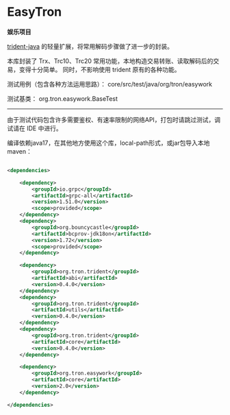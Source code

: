 # EasyTron
**娱乐项目**

[trident-java](https://github.com/tronprotocol/trident) 的轻量扩展，将常用解码步骤做了进一步的封装。


本库封装了 Trx、Trc10、Trc20 常用功能，本地构造交易转账、读取解码后的交易，变得十分简单。
同时，不影响使用 trident 原有的各种功能。

测试用例（包含各种方法运用思路）： core/src/test/java/org/tron/easywork

测试基类： org.tron.easywork.BaseTest

---

由于测试代码包含许多需要鉴权、有速率限制的网络API，打包时请跳过测试，调试请在 IDE 中进行。

编译依赖java17，在其他地方使用这个库，local-path形式，或jar包导入本地maven：

```xml

<dependencies>

    <dependency>
        <groupId>io.grpc</groupId>
        <artifactId>grpc-all</artifactId>
        <version>1.51.0</version>
        <scope>provided</scope>
    </dependency>
    <dependency>
        <groupId>org.bouncycastle</groupId>
        <artifactId>bcprov-jdk18on</artifactId>
        <version>1.72</version>
        <scope>provided</scope>
    </dependency>

    <dependency>
        <groupId>org.tron.trident</groupId>
        <artifactId>abi</artifactId>
        <version>0.4.0</version>
    </dependency>
    <dependency>
        <groupId>org.tron.trident</groupId>
        <artifactId>utils</artifactId>
        <version>0.4.0</version>
    </dependency>
    <dependency>
        <groupId>org.tron.trident</groupId>
        <artifactId>core</artifactId>
        <version>0.4.0</version>
    </dependency>

    <dependency>
        <groupId>org.tron.easywork</groupId>
        <artifactId>core</artifactId>
        <version>2.0</version>
    </dependency>

</dependencies>
```